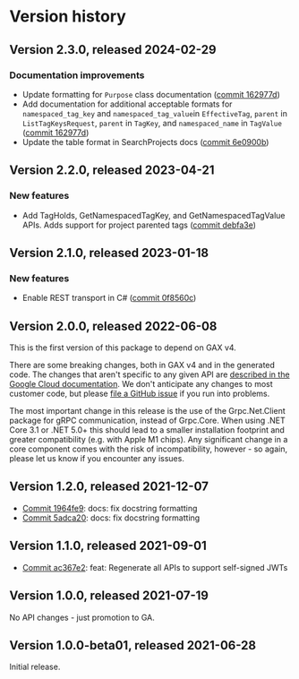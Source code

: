 # Version history

## Version 2.3.0, released 2024-02-29

### Documentation improvements

- Update formatting for `Purpose` class documentation ([commit 162977d](https://github.com/googleapis/google-cloud-dotnet/commit/162977db9e125b809c8758ef7a176d36717ca166))
- Add documentation for additional acceptable formats for `namespaced_tag_key` and `namespaced_tag_value`in `EffectiveTag`, `parent` in `ListTagKeysRequest`, `parent` in `TagKey`, and `namespaced_name` in `TagValue` ([commit 162977d](https://github.com/googleapis/google-cloud-dotnet/commit/162977db9e125b809c8758ef7a176d36717ca166))
- Update the table format in SearchProjects docs ([commit 6e0900b](https://github.com/googleapis/google-cloud-dotnet/commit/6e0900b77422408914a86baeae4d672168c1173f))

## Version 2.2.0, released 2023-04-21

### New features

- Add TagHolds, GetNamespacedTagKey, and GetNamespacedTagValue APIs. Adds support for project parented tags ([commit debfa3e](https://github.com/googleapis/google-cloud-dotnet/commit/debfa3ec0e61495e9001a76da7fc8dd09d082675))

## Version 2.1.0, released 2023-01-18

### New features

- Enable REST transport in C# ([commit 0f8560c](https://github.com/googleapis/google-cloud-dotnet/commit/0f8560c840725bf41bc060c8beecafc7d99f38eb))

## Version 2.0.0, released 2022-06-08

This is the first version of this package to depend on GAX v4.

There are some breaking changes, both in GAX v4 and in the generated
code. The changes that aren't specific to any given API are [described in the Google Cloud
documentation](https://cloud.google.com/dotnet/docs/reference/help/breaking-gax4).
We don't anticipate any changes to most customer code, but please [file a
GitHub issue](https://github.com/googleapis/google-cloud-dotnet/issues/new/choose)
if you run into problems.

The most important change in this release is the use of the Grpc.Net.Client package
for gRPC communication, instead of Grpc.Core. When using .NET Core 3.1 or .NET 5.0+
this should lead to a smaller installation footprint and greater compatibility (e.g.
with Apple M1 chips). Any significant change in a core component comes with the risk
of incompatibility, however - so again, please let us know if you encounter any
issues.


## Version 1.2.0, released 2021-12-07

- [Commit 1964fe9](https://github.com/googleapis/google-cloud-dotnet/commit/1964fe9): docs: fix docstring formatting
- [Commit 5adca20](https://github.com/googleapis/google-cloud-dotnet/commit/5adca20): docs: fix docstring formatting
## Version 1.1.0, released 2021-09-01

- [Commit ac367e2](https://github.com/googleapis/google-cloud-dotnet/commit/ac367e2): feat: Regenerate all APIs to support self-signed JWTs

## Version 1.0.0, released 2021-07-19

No API changes - just promotion to GA.

## Version 1.0.0-beta01, released 2021-06-28

Initial release.
